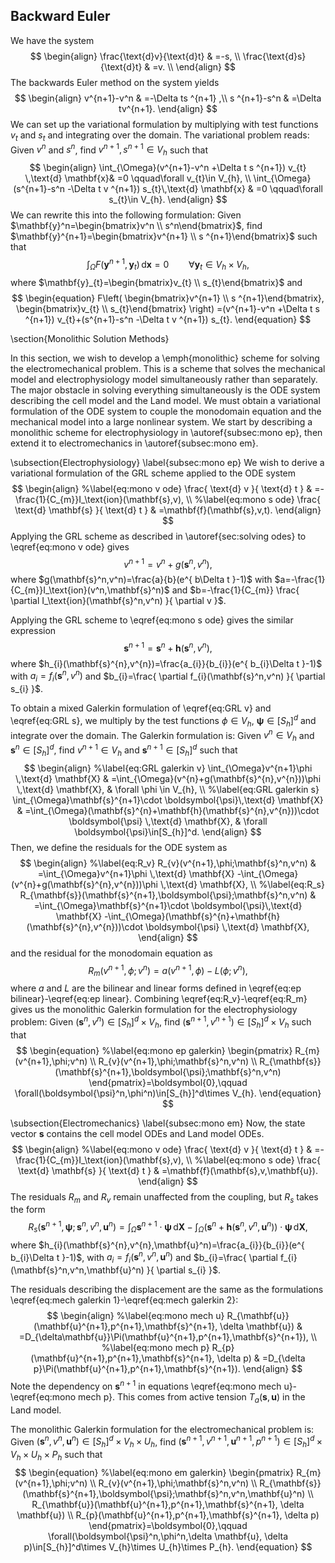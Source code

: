 ## Backward Euler
We have the system
$$
\begin{align}
\frac{\text{d}v}{\text{d}t}  & =-s, \\
\frac{\text{d}s}{\text{d}t}  & =v. \\
\end{align}
$$
The backwards Euler method on the system yields
$$
\begin{align}
v^{n+1}-v^n & =-\Delta ts ^{n+1} ,\\
s ^{n+1}-s^n  & =\Delta tv^{n+1}.
\end{align}
$$
We can set up the variational formulation by multiplying with test functions $v_{t}$ and $s_{t}$ and integrating over the domain. The variational problem reads: Given $v^n$ and $s^n$, find $v^{n+1},s ^{n+1}\in V_{h}$ such that 
$$
\begin{align}
\int_{\Omega}(v^{n+1}-v^n +\Delta t s ^{n+1}) v_{t} \,\text{d} \mathbf{x}& =0 \qquad\forall v_{t}\in V_{h}, \\
\int_{\Omega}(s^{n+1}-s^n -\Delta t v ^{n+1}) s_{t}\,\text{d} \mathbf{x} & =0 \qquad\forall s_{t}\in V_{h}.
\end{align}
$$
We can rewrite this into the following formulation: Given $\mathbf{y}^n=\begin{bmatrix}v^n \\ s^n\end{bmatrix}$, find $\mathbf{y}^{n+1}=\begin{bmatrix}v^{n+1} \\ s ^{n+1}\end{bmatrix}$ such that
$$
\begin{equation}
\int_{\Omega}F(\mathbf{y}^{n+1},\mathbf{y}_{t})\,\text{d} \mathbf{x}=0 \qquad \forall \mathbf{y}_{t}\in V_{h}\times V_{h},
\end{equation}
$$
where $\mathbf{y}_{t}=\begin{bmatrix}v_{t} \\ s_{t}\end{bmatrix}$ and
$$
\begin{equation}
F\left( \begin{bmatrix}v^{n+1} \\ s ^{n+1}\end{bmatrix}, \begin{bmatrix}v_{t} \\ s_{t}\end{bmatrix} \right) =(v^{n+1}-v^n +\Delta t s ^{n+1}) v_{t}+(s^{n+1}-s^n -\Delta t v ^{n+1}) s_{t}.
\end{equation}
$$

\section{Monolithic Solution Methods}

In this section, we wish to develop a \emph{monolithic} scheme for solving the electromechanical problem. This is a scheme that solves the mechanical model and electrophysiology model simultaneously rather than separately. The major obstacle in solving everything simultaneously is the ODE system describing the cell model and the Land model. We must obtain a variational formulation of the ODE system to couple the monodomain equation and the mechanical model into a large nonlinear system. We start by describing a monolithic scheme for electrophysiology in \autoref{subsec:mono ep}, then extend it to electromechanics in \autoref{subsec:mono em}.

\subsection{Electrophysiology} \label{subsec:mono ep}
We wish to derive a variational formulation of the GRL scheme applied to the ODE system
$$
\begin{align}
%\label{eq:mono v ode}
    \frac{ \text{d} v }{ \text{d} t }  & =-\frac{1}{C_{m}}I_\text{ion}(\mathbf{s},v), \\
%\label{eq:mono s ode}
    \frac{ \text{d} \mathbf{s} }{ \text{d} t }  & =\mathbf{f}(\mathbf{s},v,t).
\end{align}
$$
Applying the GRL scheme as described in \autoref{sec:solving odes} to \eqref{eq:mono v ode} gives $$
\begin{equation}
%\label{eq:GRL v}
	v^{n+1}=v^{n}+g(\mathbf{s}^{n},v^{n}),
\end{equation}
$$
where $g(\mathbf{s}^n,v^n)=\frac{a}{b}(e^{ b\Delta t }-1)$ with $a=-\frac{1}{C_{m}}I_\text{ion}(v^n,\mathbf{s}^n)$ and $b=-\frac{1}{C_{m}} \frac{ \partial I_\text{ion}(\mathbf{s}^n,v^n) }{ \partial v }$. 

Applying the GRL scheme to \eqref{eq:mono s ode} gives the similar expression$$
\begin{equation}
%\label{eq:GRL s}
	\mathbf{s}^{n+1}=\mathbf{s}^{n}+\mathbf{h}(\mathbf{s}^{n},v^{n}),
\end{equation}
$$
where $h_{i}(\mathbf{s}^{n},v^{n})=\frac{a_{i}}{b_{i}}(e^{ b_{i}\Delta t }-1)$ with $a_{i}=f_{i}(\mathbf{s}^n,v^{n})$ and $b_{i}=\frac{ \partial f_{i}(\mathbf{s}^n,v^n) }{ \partial s_{i} }$.

To obtain a mixed Galerkin formulation of \eqref{eq:GRL v} and \eqref{eq:GRL s}, we multiply by the test functions $\phi \in V_{h}$, $\boldsymbol{\psi}\in[S_{h}]^d$ and integrate over the domain. The Galerkin formulation is: Given $v^n\in V_{h}$ and $\mathbf{s}^n\in [S_{h}]^d$, find  $v^{n+1}\in V_{h}$ and $\mathbf{s}^{n+1}\in [S_{h}]^d$ such that $$
\begin{align}
	%\label{eq:GRL galerkin v}
	\int_{\Omega}v^{n+1}\phi \,\text{d} \mathbf{X} & =\int_{\Omega}(v^{n}+g(\mathbf{s}^{n},v^{n}))\phi \,\text{d} \mathbf{X}, & \forall \phi \in V_{h}, \\
%\label{eq:GRL galerkin s}
	\int_{\Omega}\mathbf{s}^{n+1}\cdot \boldsymbol{\psi}\,\text{d} \mathbf{X} & =\int_{\Omega}(\mathbf{s}^{n}+\mathbf{h}(\mathbf{s}^{n},v^{n}))\cdot \boldsymbol{\psi} \,\text{d} \mathbf{X}, & \forall \boldsymbol{\psi}\in[S_{h}]^d.
\end{align}
$$
Then, we define the residuals for the ODE system as $$
\begin{align}
	%\label{eq:R_v}
R_{v}(v^{n+1},\phi;\mathbf{s}^n,v^n) & =\int_{\Omega}v^{n+1}\phi \,\text{d} \mathbf{X}  -\int_{\Omega}(v^{n}+g(\mathbf{s}^{n},v^{n}))\phi \,\text{d} \mathbf{X}, \\
%\label{eq:R_s} 
R_{\mathbf{s}}(\mathbf{s}^{n+1},\boldsymbol{\psi};\mathbf{s}^n,v^n) & =\int_{\Omega}\mathbf{s}^{n+1}\cdot \boldsymbol{\psi}\,\text{d} \mathbf{X} -\int_{\Omega}(\mathbf{s}^{n}+\mathbf{h}(\mathbf{s}^{n},v^{n}))\cdot \boldsymbol{\psi} \,\text{d} \mathbf{X},
\end{align}
$$
and the residual for the monodomain equation as $$
\begin{equation}
%\label{eq:R_m}
	R_{m}(v^{n+1},\phi;v^n)=a(v^{n+1},\phi)-L(\phi;v^n),
\end{equation}
$$
where $a$ and $L$ are the bilinear and linear forms defined in \eqref{eq:ep bilinear}-\eqref{eq:ep linear}. Combining \eqref{eq:R_v}-\eqref{eq:R_m} gives us the monolithic Galerkin formulation for the electrophysiology problem: Given $(\mathbf{s}^n,v^n)\in[S_{h}]^d\times V_{h}$, find $(\mathbf{s}^{n+1},v^{n+1})\in[S_{h}]^d\times V_{h}$ such that
$$
\begin{equation}
%\label{eq:mono ep galerkin}
	\begin{pmatrix}
R_{m}(v^{n+1},\phi;v^n) \\
R_{v}(v^{n+1},\phi;\mathbf{s}^n,v^n) \\
R_{\mathbf{s}}(\mathbf{s}^{n+1},\boldsymbol{\psi};\mathbf{s}^n,v^n) 
\end{pmatrix}=\boldsymbol{0},\qquad \forall(\boldsymbol{\psi}^n,\phi^n)\in[S_{h}]^d\times V_{h}.
\end{equation}
$$

\subsection{Electromechanics} \label{subsec:mono em}
Now, the state vector $\mathbf{s}$ contains the cell model ODEs and Land model ODEs.
$$
\begin{align}
%\label{eq:mono v ode}
    \frac{ \text{d} v }{ \text{d} t }  & =-\frac{1}{C_{m}}I_\text{ion}(\mathbf{s},v), \\
%\label{eq:mono s ode}
    \frac{ \text{d} \mathbf{s} }{ \text{d} t }  & =\mathbf{f}(\mathbf{s},v,\mathbf{u}).
\end{align}
$$
The residuals $R_{m}$ and $R_{v}$ remain unaffected from the coupling, but $R_{s}$ takes the form $$
\begin{equation}
%\label{eq:R_s em}
	R_{s}(\mathbf{s}^{n+1},\boldsymbol{\psi};\mathbf{s}^n,v^n,\mathbf{u}^n) =\int_{\Omega}\mathbf{s}^{n+1}\cdot \boldsymbol{\psi}\,\text{d} \mathbf{X} -\int_{\Omega}(\mathbf{s}^{n}+\mathbf{h}(\mathbf{s}^{n},v^{n},\mathbf{u}^n))\cdot \boldsymbol{\psi} \,\text{d} \mathbf{X},
\end{equation}
$$
where $h_{i}(\mathbf{s}^{n},v^{n},\mathbf{u}^n)=\frac{a_{i}}{b_{i}}(e^{ b_{i}\Delta t }-1)$, with $a_{i}=f_{i}(\mathbf{s}^n,v^{n},\mathbf{u}^n)$ and $b_{i}=\frac{ \partial f_{i}(\mathbf{s}^n,v^n,\mathbf{u}^n) }{ \partial s_{i} }$.

The residuals describing the displacement are the same as the formulations \eqref{eq:mech galerkin 1}-\eqref{eq:mech galerkin 2}: $$
\begin{align}
    %\label{eq:mono mech u} 
R_{\mathbf{u}}(\mathbf{u}^{n+1},p^{n+1},\mathbf{s}^{n+1}, \delta \mathbf{u}) & =D_{\delta\mathbf{u}}\Pi(\mathbf{u}^{n+1},p^{n+1},\mathbf{s}^{n+1}), \\
    %\label{eq:mono mech p} 
R_{p}(\mathbf{u}^{n+1},p^{n+1},\mathbf{s}^{n+1}, \delta p) & =D_{\delta p}\Pi(\mathbf{u}^{n+1},p^{n+1},\mathbf{s}^{n+1}).
\end{align}
$$
Note the dependency on $\mathbf{s}^{n+1}$ in equations \eqref{eq:mono mech u}-\eqref{eq:mono mech p}. This comes from active tension $T_{a}(\mathbf{s},\mathbf{u})$ in the Land model.  

The monolithic Galerkin formulation for the electromechanical problem is: Given $(\mathbf{s}^n,v^n,\mathbf{u}^n)\in[S_{h}]^d\times V_{h}\times U_{h}$, find $(\mathbf{s}^{n+1},v^{n+1},\mathbf{u}^{n+1},p^{n+1})\in[S_{h}]^d\times V_{h}\times U_{h}\times P_{h}$ such that $$
\begin{equation}
%\label{eq:mono em galerkin}
	\begin{pmatrix}
R_{m}(v^{n+1},\phi;v^n) \\
R_{v}(v^{n+1},\phi;\mathbf{s}^n,v^n) \\
R_{\mathbf{s}}(\mathbf{s}^{n+1},\boldsymbol{\psi};\mathbf{s}^n,v^n,\mathbf{u}^n)  \\
R_{\mathbf{u}}(\mathbf{u}^{n+1},p^{n+1},\mathbf{s}^{n+1}, \delta \mathbf{u}) \\
R_{p}(\mathbf{u}^{n+1},p^{n+1},\mathbf{s}^{n+1}, \delta p)
\end{pmatrix}=\boldsymbol{0},\qquad \forall(\boldsymbol{\psi}^n,\phi^n,\delta \mathbf{u}, \delta p)\in[S_{h}]^d\times V_{h}\times U_{h}\times P_{h}.
\end{equation}
$$
